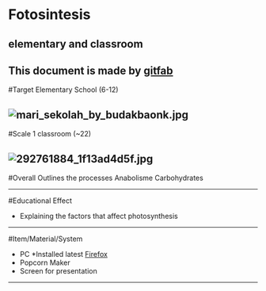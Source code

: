 # Fotosintesis
## elementary and classroom
This document is made by [gitfab](http://gitfab.org)
---
#Target
Elementary School (6-12)




![mari_sekolah_by_budakbaonk.jpg](https://raw.github.com/alvianzein/Fotosintesis/master/gitfab/resources/mari_sekolah_by_budakbaonk.jpg)
---
#Scale
1 classroom (~22)


![292761884_1f13ad4d5f.jpg](https://raw.github.com/alvianzein/Fotosintesis/master/gitfab/resources/292761884_1f13ad4d5f.jpg)
---
#Overall
Outlines the processes Anabolisme Carbohydrates

---
#Educational Effect
* Explaining the factors that affect photosynthesis

---
#Item/Material/System
* PC *Installed latest [Firefox](http://www.mozilla.org/en-US/firefox/)
* Popcorn Maker
* Screen for presentation
---
